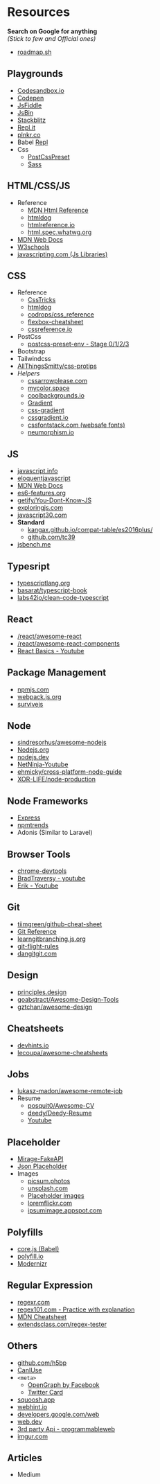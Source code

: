 # Resources

**Search on Google for anything** <br>
_(Stick to few and Official ones)_

- [roadmap.sh](https://roadmap.sh/)

## Playgrounds

- [Codesandbox.io](https://codesandbox.io)
- [Codepen](https://codepen.io/)
- [JsFiddle](https://jsfiddle.net/)
- [JsBin](https://jsbin.com)
- [Stackblitz](https://stackblitz.com/)
- [Repl.it](https://repl.it/)
- [plnkr.co](https://plnkr.co/)
- Babel [Repl](https://babeljs.io/en/repl)
- Css
  - [PostCssPreset](https://preset-env.cssdb.org/playground)
  - [Sass](https://www.sassmeister.com/)

## HTML/CSS/JS

- Reference
  - [MDN Html Reference](https://developer.mozilla.org/en-US/docs/Web/HTML/Element)
  - [htmldog](https://www.htmldog.com/references/html/)
  - [htmlreference.io](https://htmlreference.io/)
  - [html.spec.whatwg.org](https://html.spec.whatwg.org/)
- [MDN Web Docs](https://developer.mozilla.org/en-US/)
- [W3schools](https://www.w3schools.com/)
- [javascripting.com (Js Libraries)](https://www.javascripting.com/)

## CSS

- Reference
  - [CssTricks](https://css-tricks.com/almanac/)
  - [htmldog](https://www.htmldog.com/references/css/)
  - [codrops/css_reference](https://tympanus.net/codrops/css_reference/)
  - [flexbox-cheatsheet](https://darekkay.com/dev/flexbox-cheatsheet.html)
  - [cssreference.io](https://cssreference.io/)
- PostCss
  - [postcss-preset-env - Stage 0/1/2/3 ](https://preset-env.cssdb.org/features)
- Bootstrap
- Tailwindcss
- [AllThingsSmitty/css-protips](https://github.com/AllThingsSmitty/css-protips)
- _Helpers_
  - [cssarrowplease.com](https://cssarrowplease.com/)
  - [mycolor.space](https://mycolor.space/)
  - [coolbackgrounds.io](https://coolbackgrounds.io/)
  - [Gradient](https://www.colorzilla.com/gradient-editor/)
  - [css-gradient](https://www.css-gradient.com/)
  - [cssgradient.io](https://cssgradient.io/)
  - [cssfontstack.com (websafe fonts)](https://www.cssfontstack.com/)
  - [neumorphism.io](https://neumorphism.io/#ba6f4f)

## JS

- [javascript.info](https://javascript.info/)
- [eloquentjavascript](https://eloquentjavascript.net/)
- [MDN Web Docs](https://developer.mozilla.org/en-US/docs/Web/JavaScript)
- [es6-features.org](http://es6-features.org/)
- [getify/You-Dont-Know-JS](https://github.com/getify/You-Dont-Know-JS)
- [exploringjs.com](https://exploringjs.com/)
- [javascript30.com](https://javascript30.com/)
- **Standard**
  - [kangax.github.io/compat-table/es2016plus/](https://kangax.github.io/compat-table/es2016plus/)
  - [github.com/tc39](https://github.com/tc39)
- [jsbench.me](https://jsbench.me/)

## Typesript

- [typescriptlang.org](https://www.typescriptlang.org/)
- [basarat/typescript-book](https://github.com/basarat/typescript-book)
- [labs42io/clean-code-typescript](https://github.com/labs42io/clean-code-typescript)

## React

- [/react/awesome-react](/react/awesome-react)
- [/react/awesome-react-components](/react/awesome-react-components)
- [React Basics - Youtube](https://www.youtube.com/playlist?list=PLe30vg_FG4OSw8SIcLVci-jB_-W1ZkLYp)

## Package Management

- [npmjs.com](https://www.npmjs.com/)
- [webpack.js.org](https://webpack.js.org/)
- [survivejs](https://github.com/survivejs)

## Node

- [sindresorhus/awesome-nodejs](https://github.com/sindresorhus/awesome-nodejs)
- [Nodejs.org](https://nodejs.org/en/docs/)
- [nodejs.dev](https://nodejs.dev/)
- [NetNinja-Youtube](https://www.youtube.com/watch?v=w-7RQ46RgxU&list=PL4cUxeGkcC9gcy9lrvMJ75z9maRw4byYp&index=1)
- [ehmicky/cross-platform-node-guide](https://github.com/ehmicky/cross-platform-node-guide)
- [XOR-LIFE/node-production](https://github.com/XOR-LIFE/node-production)

## Node Frameworks

- [Express](https://expressjs.com/)
- [npmtrends](https://www.npmtrends.com/loopback-vs-koa-vs-fastify-vs-@nestjs/core-vs-restify-vs-hapi)
- Adonis (Similar to Laravel)

## Browser Tools

- [chrome-devtools](https://developers.google.com/web/tools/chrome-devtools)
- [BradTraversy - youtube](https://youtu.be/x4q86IjJFag)
- [Erik - Youtube](https://www.youtube.com/watch?v=ucWpMZoB7Jg)

## Git

- [tiimgreen/github-cheat-sheet](https://github.com/tiimgreen/github-cheat-sheet#readme)
- [Git Reference](https://git-scm.com/docs)
- [learngitbranching.js.org](https://learngitbranching.js.org/)
- [git-flight-rules](https://github.com/k88hudson/git-flight-rules)
- [dangitgit.com](https://dangitgit.com/)

## Design

- [principles.design](https://principles.design/)
- [goabstract/Awesome-Design-Tools](https://github.com/goabstract/Awesome-Design-Tools)
- [gztchan/awesome-design](https://github.com/gztchan/awesome-design)

## Cheatsheets

- [devhints.io](https://devhints.io/)
- [lecoupa/awesome-cheatsheets](https://lecoupa.github.io/awesome-cheatsheets/)

## Jobs

- [lukasz-madon/awesome-remote-job](https://github.com/lukasz-madon/awesome-remote-job#readme)
- Resume
  - [posquit0/Awesome-CV](https://github.com/posquit0/Awesome-CV)
  - [deedy/Deedy-Resume](https://github.com/deedy/Deedy-Resume)
  - [Youtube](https://www.youtube.com/watch?v=aKjsy-b00QM)

## Placeholder

- [Mirage-FakeAPI](https://github.com/miragejs/miragejs)
- [Json Placeholder](https://jsonplaceholder.typicode.com/)
- Images
  - [picsum.photos](https://picsum.photos/)
  - [unsplash.com](https://source.unsplash.com/)
  - [Placeholder images](https://via.placeholder.com/300)
  - [loremflickr.com](https://loremflickr.com/)
  - [ipsumimage.appspot.com](https://ipsumimage.appspot.com/40x360)

## Polyfills

- [core.js (Babel)](https://github.com/zloirock/core-js)
- [polyfill.io](https://polyfill.io/v3/)
- [Modernizr](https://github.com/Modernizr/Modernizr/wiki/HTML5-Cross-Browser-Polyfills)

## Regular Expression

- [regexr.com](https://regexr.com/)
- [regex101.com - Practice with explanation](https://regex101.com/)
- [MDN Cheatsheet](https://developer.mozilla.org/en-US/docs/Web/JavaScript/Guide/Regular_Expressions/Cheatsheet)
- [extendsclass.com/regex-tester](https://extendsclass.com/regex-tester.html)

## Others

- [github.com/h5bp](https://github.com/h5bp)
- [CanIUse](https://caniuse.com/)
- `<meta>`
  - [OpenGraph by Facebook](https://ogp.me/)
  - [Twitter Card](https://developer.twitter.com/en/docs/twitter-for-websites/cards/guides/getting-started)
- [squoosh.app](https://squoosh.app/)
- [webhint.io](https://webhint.io/)
- [developers.google.com/web](https://developers.google.com/web)
- [web.dev](https://web.dev/)
- [3rd party Api - programmableweb](https://www.programmableweb.com/category/all/apis)
- [imgur.com](https://imgur.com/upload)

## Articles

- Medium
